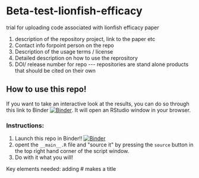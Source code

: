 # Beta-test-lionfish-efficacy
trial for uploading code associated with lionfish efficacy paper

1. description of the repository project, link to the paper etc
2. Contact info forpoint person on the repo
3. Description of the usage terms / license
4. Detailed description on how to use the reprository
5. DOI/ release number for repo --- repositories are stand alone products that should be cited on their own

## How to use this repo!

If you want to take an interactive look at the results, you can do so through this link to Binder [![Binder](https://mybinder.org/badge_logo.svg)](https://mybinder.org/v2/gh/davialex/Beta-test-lionfish-efficacy/master?urlpath=rstudio). It will open an RStudio window in your browser. 

### Instructions:

1. Launch this repo in Binder!! [![Binder](https://mybinder.org/badge_logo.svg)](https://mybinder.org/v2/gh/davialex/Beta-test-lionfish-efficacy/master?urlpath=rstudio)
2. opent the `__main__.R` file and "source it" by pressing the `source` button in the top right hand corner of the script window. 
3. Do with it what you will!


Key elements needed:
 adding # makes a title
